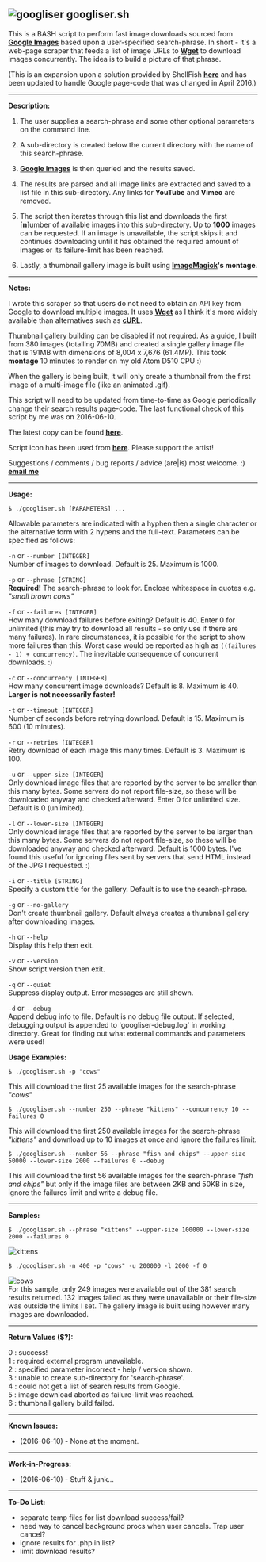 ![googliser](http://i.imgur.com/yahgjDC.png) googliser.sh
---
This is a BASH script to perform fast image downloads sourced from **[Google Images](https://www.google.com/imghp?hl=en)** based upon a user-specified search-phrase. In short - it's a web-page scraper that feeds a list of image URLs to **[Wget](https://www.gnu.org/software/wget/)** to download images concurrently. The idea is to build a picture of that phrase. 

(This is an expansion upon a solution provided by ShellFish **[here](https://stackoverflow.com/questions/27909521/download-images-from-google-with-command-line)** and has been updated to handle Google page-code that was changed in April 2016.)

---
**Description:**

1. The user supplies a search-phrase and some other optional parameters on the command line. 

2. A sub-directory is created below the current directory with the name of this search-phrase.

3. **[Google Images](https://www.google.com/imghp?hl=en)** is then queried and the results saved.

4. The results are parsed and all image links are extracted and saved to a list file in this sub-directory. Any links for **YouTube** and **Vimeo** are removed.

5. The script then iterates through this list and downloads the first [**n**]umber of available images into this sub-directory. Up to **1000** images can be requested. If an image is unavailable, the script skips it and continues downloading until it has obtained the required amount of images or its failure-limit has been reached. 

6. Lastly, a thumbnail gallery image is built using **[ImageMagick](http://www.imagemagick.org)'s montage**.

---
**Notes:**

I wrote this scraper so that users do not need to obtain an API key from Google to download multiple images. It uses **[Wget](https://www.gnu.org/software/wget/)** as I think it's more widely available than alternatives such as **[cURL](https://github.com/curl/curl)**.

Thumbnail gallery building can be disabled if not required. As a guide, I built from 380 images (totalling 70MB) and created a single gallery image file that is 191MB with dimensions of 8,004 x 7,676 (61.4MP). This took **montage** 10 minutes to render on my old Atom D510 CPU :)

When the gallery is being built, it will only create a thumbnail from the first image of a multi-image file (like an animated .gif).

This script will need to be updated from time-to-time as Google periodically change their search results page-code. The last functional check of this script by me was on 2016-06-10. 

The latest copy can be found **[here](https://github.com/teracow/googliser)**.  

Script icon has been used from **[here](http://www.iconarchive.com/show/social-inside-icons-by-icontexto/social-inside-google-icon.html)**. Please support the artist!

Suggestions / comments / bug reports / advice (are|is) most welcome. :) **[email me](mailto:teracow@gmail.com)**

---
**Usage:**

    $ ./googliser.sh [PARAMETERS] ...

Allowable parameters are indicated with a hyphen then a single character or the alternative form with 2 hypens and the full-text. Parameters can be specified as follows:

`-n` or `--number [INTEGER]`  
Number of images to download. Default is 25. Maximum is 1000.  

`-p` or `--phrase [STRING]`  
**Required!** The search-phrase to look for. Enclose whitespace in quotes e.g. *"small brown cows"*  

`-f` or `--failures [INTEGER]`  
How many download failures before exiting? Default is 40. Enter 0 for unlimited (this may try to download all results - so only use if there are many failures). In rare circumstances, it is possible for the script to show more failures than this. Worst case would be reported as high as `((failures - 1) + concurrency)`. The inevitable consequence of concurrent downloads. :) 

`-c` or `--concurrency [INTEGER]`  
How many concurrent image downloads? Default is 8. Maximum is 40. **Larger is not necessarily faster!**

`-t` or `--timeout [INTEGER]`  
Number of seconds before retrying download. Default is 15. Maximum is 600 (10 minutes).

`-r` or `--retries [INTEGER]`  
Retry download of each image this many times. Default is 3. Maximum is 100.

`-u` or `--upper-size [INTEGER]`  
Only download image files that are reported by the server to be smaller than this many bytes. Some servers do not report file-size, so these will be downloaded anyway and checked afterward. Enter 0 for unlimited size. Default is 0 (unlimited).

`-l` or `--lower-size [INTEGER]`  
Only download image files that are reported by the server to be larger than this many bytes. Some servers do not report file-size, so these will be downloaded anyway and checked afterward. Default is 1000 bytes. I've found this useful for ignoring files sent by servers that send HTML instead of the JPG I requested. :)

`-i` or `--title [STRING]`  
Specify a custom title for the gallery. Default is to use the search-phrase.

`-g` or `--no-gallery`  
Don't create thumbnail gallery. Default always creates a thumbnail gallery after downloading images.

`-h` or `--help`  
Display this help then exit.

`-v` or `--version`  
Show script version then exit.

`-q` or `--quiet`  
Suppress display output. Error messages are still shown.

`-d` or `--debug`  
Append debug info to file. Default is no debug file output. If selected, debugging output is appended to 'googliser-debug.log' in working directory. Great for finding out what external commands and parameters were used!

**Usage Examples:**

    $ ./googliser.sh -p "cows"
This will download the first 25 available images for the search-phrase *"cows"*

    $ ./googliser.sh --number 250 --phrase "kittens" --concurrency 10 --failures 0
This will download the first 250 available images for the search-phrase *"kittens"* and download up to 10 images at once and ignore the failures limit.

    $ ./googliser.sh --number 56 --phrase "fish and chips" --upper-size 50000 --lower-size 2000 --failures 0 --debug
This will download the first 56 available images for the search-phrase *"fish and chips"* but only if the image files are between 2KB and 50KB in size, ignore the failures limit and write a debug file.

---
**Samples:**

    $ ./googliser.sh --phrase "kittens" --upper-size 100000 --lower-size 2000 --failures 0
![kittens](http://i.imgur.com/vm1eisrh.jpg)

    $ ./googliser.sh -n 400 -p "cows" -u 200000 -l 2000 -f 0
![cows](http://i.imgur.com/SMV2BInh.jpg)  
For this sample, only 249 images were available out of the 381 search results returned. 132 images failed as they were unavailable or their file-size was outside the limits I set. The gallery image is built using however many images are downloaded.

---
**Return Values ($?):**  

0 : success!  
1 : required external program unavailable.  
2 : specified parameter incorrect - help / version shown.  
3 : unable to create sub-directory for 'search-phrase'.  
4 : could not get a list of search results from Google.  
5 : image download aborted as failure-limit was reached.  
6 : thumbnail gallery build failed.

---
**Known Issues:**

- (2016-06-10) - None at the moment.

---
**Work-in-Progress:**

- (2016-06-10) - Stuff & junk...
 
---
**To-Do List:**

- separate temp files for list download success/fail?
- need way to cancel background procs when user cancels. Trap user cancel?
- ignore results for .php in list?
- limit download results? 